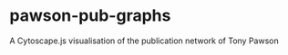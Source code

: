 pawson-pub-graphs
=================

A Cytoscape.js visualisation of the publication network of Tony Pawson

